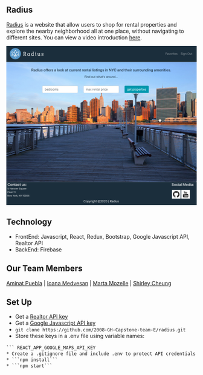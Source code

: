 ## Radius
[Radius](https://radius-db5d1.web.app/) is a website that allow users to shop for rental properties and explore the nearby neighborhood all at one place,
without navigating to different sites. You can view a video introduction [here](https://www.youtube.com/watch?v=Hraeg3iwS3U&feature=youtu.be).

![](src/css/HomePage.png)

## Technology
- FrontEnd: Javascript, React, Redux, Bootstrap, Google Javascript API, Realtor API
- BackEnd: Firebase

## Our Team Members
[Aminat Puebla](https://github.com/AminatP) | [Ioana Medvesan](https://github.com/imedvesan) | [Marta Mozelle](https://github.com/MozMM) | [Shirley Cheung](https://github.com/CTY315)

## Set Up
* Get a [Realtor API key](https://rapidapi.com/apidojo/api/realtor)
* Get a [Google Javascript API key](https://developers.google.com/maps/documentation/javascript/get-api-key)
* ```git clone https://github.com/2008-GH-Capstone-team-E/radius.git```
* Store these keys in a .env file using variable names: 
``` REACT_APP_REALTOR_API_KEY
``` REACT_APP_GOOGLE_MAPS_API_KEY
* Create a .gitignore file and include .env to protect API credentials 
* ```npm install```
* ```npm start```
